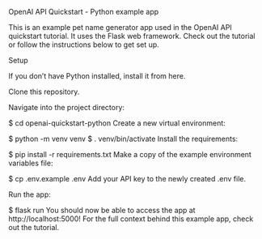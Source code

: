 OpenAI API Quickstart - Python example app

This is an example pet name generator app used in the OpenAI API quickstart tutorial. It uses the Flask web framework. Check out the tutorial or follow the instructions below to get set up.

Setup

If you don’t have Python installed, install it from here.

Clone this repository.

Navigate into the project directory:

$ cd openai-quickstart-python
Create a new virtual environment:

$ python -m venv venv
$ . venv/bin/activate
Install the requirements:

$ pip install -r requirements.txt
Make a copy of the example environment variables file:

$ cp .env.example .env
Add your API key to the newly created .env file.

Run the app:

$ flask run
You should now be able to access the app at http://localhost:5000! For the full context behind this example app, check out the tutorial.
